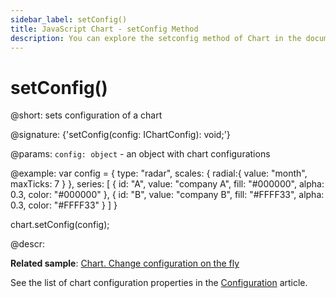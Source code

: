 ```yaml
---
sidebar_label: setConfig()
title: JavaScript Chart - setConfig Method 
description: You can explore the setconfig method of Chart in the documentation of the DHTMLX JavaScript UI library. Browse developer guides and API reference, try out code examples and live demos, and download a free 30-day evaluation version of DHTMLX Suite 7.
---
```


# setConfig()

@short: sets configuration of a chart

@signature: {'setConfig(config: IChartConfig): void;'}

@params:
`config: object` - an object with chart configurations

@example:
var config = {
    type: "radar",
    scales: {
        radial:{
            value: "month",
            maxTicks: 7
        }
    },
    series: [
        {
            id: "A",
            value: "company A",
            fill: "#000000",
            alpha: 0.3,
            color: "#000000"
        },
        {
            id: "B",
            value: "company B",
            fill: "#FFFF33",
            alpha: 0.3,
            color: "#FFFF33"
        }
    ]
}

chart.setConfig(config);

@descr:

**Related sample**: [Chart. Change configuration on the fly](https://snippet.dhtmlx.com/7umj531n)

See the list of chart configuration properties in the [Configuration](chart/configuration_properties.md) article.

[comment]: # (@related: chart/configuration_properties.md chart/usage.md#setting-chart-configuration)
